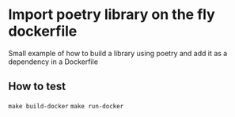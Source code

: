 # Import poetry library on the fly dockerfile

Small example of how to build a library using poetry and add it as a dependency in a Dockerfile

## How to test

`make build-docker`
`make run-docker`
